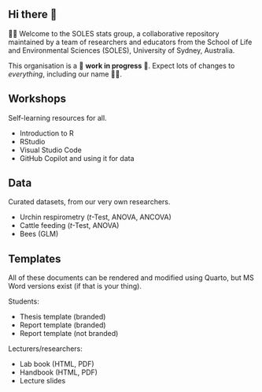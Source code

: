 ## Hi there 👋

<!--

**Here are some ideas to get you started:**

🙋‍♀️ A short introduction - what is your organization all about?
🌈 Contribution guidelines - how can the community get involved?
👩‍💻 Useful resources - where can the community find your docs? Is there anything else the community should know?
🍿 Fun facts - what does your team eat for breakfast?
🧙 Remember, you can do mighty things with the power of [Markdown](https://docs.github.com/github/writing-on-github/getting-started-with-writing-and-formatting-on-github/basic-writing-and-formatting-syntax)
-->

🙋‍♀️ Welcome to the SOLES stats group, a collaborative repository maintained by a team of researchers and educators from the School of Life and Environmental Sciences (SOLES), University of Sydney, Australia. 

This organisation is a 🚧 **work in progress** 🚧. Expect lots of changes to *everything*, including our name 🤦🏻.

## Workshops

Self-learning resources for all.

- Introduction to R
- RStudio
- Visual Studio Code
- GitHub Copilot and using it for data

## Data

Curated datasets, from our very own researchers.

- Urchin respirometry ($t$-Test, ANOVA, ANCOVA)
- Cattle feeding ($t$-Test, ANOVA)
- Bees (GLM)

## Templates

All of these documents can be rendered and modified using Quarto, but MS Word versions exist (if that is your thing).

Students:

- Thesis template (branded)
- Report template (branded)
- Report template (not branded)

Lecturers/researchers:

- Lab book (HTML, PDF)
- Handbook (HTML, PDF)
- Lecture slides 
